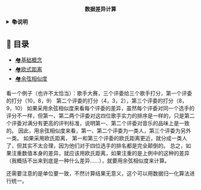 <div align="center">
<b>数据差异计算</b>
</div>

<b><details><summary>📚说明</summary></b>
一般我们计算数据的差异性都用“距离”来表示，两个数据计算出来的距离越大，则差异越大，反之越小，本文将罗列常用的基础计算距离算法，以及他们的衍生品。
</details>

## 📑 目录

* [🏘️基础概念](#gainian)
* [🏘️欧式距离](#gainian)
* [🏘️余弦相似度](#gainian)

看一个例子（也许不太恰当）：歌手大赛，三个评委给三个歌手打分，第一个评委的打分（10，8，9） 第二个评委的打分（4，3，2），第三个评委的打分（8，9，10） 如果采用余弦相似度来看每个评委的差异，虽然每个评委对同一个选手的评分不一样，但第一、第二两个评委对这四位歌手实力的排序是一样的，只是第二个评委对满分有更高的评判标准，说明第一、第二个评委对音乐的品味上是一致的。 因此，用余弦相似度来看，第一、第二个评委为一类人，第三个评委为另外一类。 如果采用欧氏距离， 第一和第三个评委的欧氏距离更近，就分成一类人了，但其实不太合理，因为他们对于四位选手的排名都是完全颠倒的。 总之，如果注重数值本身的差异，就应该用欧氏距离，如果注重的是上例中的这种的差异（我概括不出来到底是一种什么差异……），就要用余弦相似度来计算。

还需要注意的是单位要一致，不然计算结果无意义，这个可以用数据归一化算法进行统一。